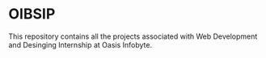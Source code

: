 # OIBSIP
This repository contains all the projects associated with Web Development and Desinging Internship at Oasis Infobyte.
